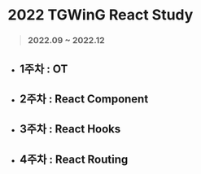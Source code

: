 # 2022 TGWinG React Study

> ### 2022.09 ~ 2022.12   

- ## 1주차 : OT
- ## 2주차 : React Component
- ## 3주차 : React Hooks
- ## 4주차 : React Routing
